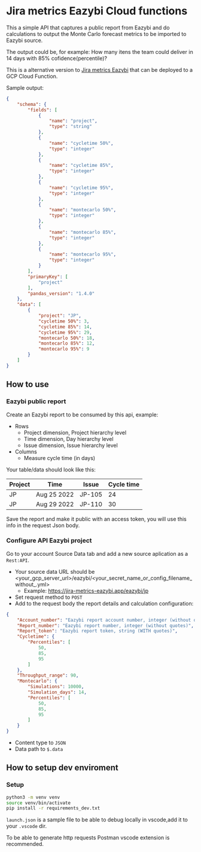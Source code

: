 
# Jira metrics Eazybi Cloud functions
This a simple API that captures a public report from Eazybi and do calculations to output the Monte Carlo forecast metrics to be imported to Eazybi source.

The output could be, for example: How many itens the team could deliver in 14 days with 85% cofidence(percentile)?

This is a alternative version to [Jira metrics Eazybi](https://github.com/thomaskkk/jira_metrics_eazybi) that can be deployed to a GCP Cloud Function.

Sample output:
```json
{
    "schema": {
        "fields": [
            {
                "name": "project",
                "type": "string"
            },
            {
                "name": "cycletime 50%",
                "type": "integer"
            },
            {
                "name": "cycletime 85%",
                "type": "integer"
            },
            {
                "name": "cycletime 95%",
                "type": "integer"
            },
            {
                "name": "montecarlo 50%",
                "type": "integer"
            },
            {
                "name": "montecarlo 85%",
                "type": "integer"
            },
            {
                "name": "montecarlo 95%",
                "type": "integer"
            }
        ],
        "primaryKey": [
            "project"
        ],
        "pandas_version": "1.4.0"
    },
    "data": [
        {
            "project": "JP",
            "cycletime 50%": 3,
            "cycletime 85%": 14,
            "cycletime 95%": 29,
            "montecarlo 50%": 18,
            "montecarlo 85%": 12,
            "montecarlo 95%": 9
        }
    ]
}
```
## How to use
### Eazybi public report
Create an Eazybi report to be consumed by this api, example:
- Rows
    - Project dimension, Project hierarchy level
    - Time dimension, Day hierarchy level
    - Issue dimension, Issue hierarchy level
- Columns
    - Measure cycle time (in days)

Your table/data should look like this:

| Project | Time | Issue | Cycle time |
| ----------- | ----------- | ----------- | ----------- |
| JP | Aug 25 2022 | JP-105 | 24
| JP | Aug 29 2022 | JP-110 | 30

Save the report and make it public with an access token, you will use this info in the request Json body.

### Configure API Eazybi project
Go to your account Source Data tab and add a new source aplication as a `Rest:API`.
- Your source data URL should be <your_gcp_server_url>/eazybi/<your_secret_name_or_config_filename_without_.yml>
    - Example: https://jira-metrics-eazybi.app/eazybi/jp
- Set request method to `POST`
- Add to the request body the report details and calculation configuration:
```json
{
    "Account_number": "Eazybi report account number, integer (without quotes)",
    "Report_number": "Eazybi report number, integer (without quotes)",
    "Report_token": "Eazybi report token, string (WITH quotes)",
    "Cycletime": {
        "Percentiles": [
            50,
            85,
            95
        ]
    },
    "Throughput_range": 90,
    "Montecarlo": {
        "Simulations": 10000,
        "Simulation_days": 14,
        "Percentiles": [
            50,
            85,
            95
        ]
    }
}
```
- Content type to `JSON`
- Data path to `$.data`

## How to setup dev enviroment
### Setup
```bash
python3 -m venv venv
source venv/bin/activate
pip install -r requirements_dev.txt
```
`launch.json` is a sample file to be able to debug locally in vscode,add it to your `.vscode` dir.

To be able to generate http requests Postman vscode extension is recommended.